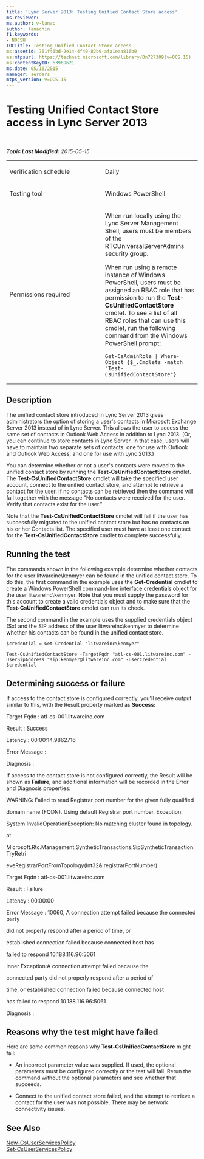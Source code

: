 ```yaml
---
title: 'Lync Server 2013: Testing Unified Contact Store access'
ms.reviewer: 
ms.author: v-lanac
author: lanachin
f1.keywords:
- NOCSH
TOCTitle: Testing Unified Contact Store access
ms:assetid: 761f46bd-2e14-4f40-82b9-afa1eaa816b0
ms:mtpsurl: https://technet.microsoft.com/library/Dn727309(v=OCS.15)
ms:contentKeyID: 63969621
ms.date: 05/16/2015
manager: serdars
mtps_version: v=OCS.15
---
```


<div data-xmlns="http://www.w3.org/1999/xhtml">

<div class="topic" data-xmlns="http://www.w3.org/1999/xhtml" data-msxsl="urn:schemas-microsoft-com:xslt" data-cs="http://msdn.microsoft.com/en-us/">

<div data-asp="http://msdn2.microsoft.com/asp">

# Testing Unified Contact Store access in Lync Server 2013

</div>

<div id="mainSection">

<div id="mainBody">

<span> </span>

_**Topic Last Modified:** 2015-05-15_


<table>
<colgroup>
<col style="width: 50%" />
<col style="width: 50%" />
</colgroup>
<tbody>
<tr class="odd">
<td><p>Verification schedule</p></td>
<td><p>Daily</p></td>
</tr>
<tr class="even">
<td><p>Testing tool</p></td>
<td><p>Windows PowerShell</p></td>
</tr>
<tr class="odd">
<td><p>Permissions required</p></td>
<td><p>When run locally using the Lync Server Management Shell, users must be members of the RTCUniversalServerAdmins security group.</p>
<p>When run using a remote instance of Windows PowerShell, users must be assigned an RBAC role that has permission to run the <strong>Test-CsUnifiedContactStore</strong> cmdlet. To see a list of all RBAC roles that can use this cmdlet, run the following command from the Windows PowerShell prompt:</p>
<pre><code>Get-CsAdminRole | Where-Object {$_.Cmdlets -match &quot;Test-CsUnifiedContactStore&quot;}</code></pre></td>
</tr>
</tbody>
</table>


<div>

## Description

The unified contact store introduced in Lync Server 2013 gives administrators the option of storing a user's contacts in Microsoft Exchange Server 2013 instead of in Lync Server. This allows the user to access the same set of contacts in Outlook Web Access in addition to Lync 2013. (Or, you can continue to store contacts in Lync Server. In that case, users will have to maintain two separate sets of contacts: one for use with Outlook and Outlook Web Access, and one for use with Lync 2013.)

You can determine whether or not a user's contacts were moved to the unified contact store by running the **Test-CsUnifiedContactStore** cmdlet. The **Test-CsUnifiedContactStore** cmdlet will take the specified user account, connect to the unified contact store, and attempt to retrieve a contact for the user. If no contacts can be retrieved then the command will fail together with the message "No contacts were received for the user. Verify that contacts exist for the user."

Note that the **Test-CsUnifiedContactStore** cmdlet will fail if the user has successfully migrated to the unified contact store but has no contacts on his or her Contacts list. The specified user must have at least one contact for the **Test-CsUnifiedContactStore** cmdlet to complete successfully.

</div>

<div>

## Running the test

The commands shown in the following example determine whether contacts for the user litwareinc\\kenmyer can be found in the unified contact store. To do this, the first command in the example uses the **Get-Credential** cmdlet to create a Windows PowerShell command-line interface credentials object for the user litwareinc\\kenmyer. Note that you must supply the password for this account to create a valid credentials object and to make sure that the **Test-CsUnifiedContactStore** cmdlet can run its check.

The second command in the example uses the supplied credentials object ($x) and the SIP address of the user litwareinc\\kenmyer to determine whether his contacts can be found in the unified contact store.

    $credential = Get-Credential "litwareinc\kenmyer"
    
    Test-CsUnifiedContactStore -TargetFqdn "atl-cs-001.litwareinc.com" -UserSipAddress "sip:kenmyer@litwareinc.com" -UserCredential $credential

</div>

<div>

## Determining success or failure

If access to the contact store is configured correctly, you'll receive output similar to this, with the Result property marked as **Success:**

Target Fqdn : atl-cs-001.litwareinc.com

Result : Success

Latency : 00:00:14.9862716

Error Message :

Diagnosis :

If access to the contact store is not configured correctly, the Result will be shown as **Failure**, and additional information will be recorded in the Error and Diagnosis properties:

WARNING: Failed to read Registrar port number for the given fully qualified

domain name (FQDN). Using default Registrar port number. Exception:

System.InvalidOperationException: No matching cluster found in topology.

at

Microsoft.Rtc.Management.SyntheticTransactions.SipSyntheticTransaction.TryRetri

eveRegistrarPortFromTopology(Int32& registrarPortNumber)

Target Fqdn : atl-cs-001.litwareinc.com

Result : Failure

Latency : 00:00:00

Error Message : 10060, A connection attempt failed because the connected party

did not properly respond after a period of time, or

established connection failed because connected host has

failed to respond 10.188.116.96:5061

Inner Exception:A connection attempt failed because the

connected party did not properly respond after a period of

time, or established connection failed because connected host

has failed to respond 10.188.116.96:5061

Diagnosis :

</div>

<div>

## Reasons why the test might have failed

Here are some common reasons why **Test-CsUnifiedContactStore** might fail:

  - An incorrect parameter value was supplied. If used, the optional parameters must be configured correctly or the test will fail. Rerun the command without the optional parameters and see whether that succeeds.

  - Connect to the unified contact store failed, and the attempt to retrieve a contact for the user was not possible. There may be network connectivity issues.

</div>

<div>

## See Also


[New-CsUserServicesPolicy](https://docs.microsoft.com/powershell/module/skype/New-CsUserServicesPolicy)  
[Set-CsUserServicesPolicy](https://docs.microsoft.com/powershell/module/skype/Set-CsUserServicesPolicy)  
  

</div>

</div>

<span> </span>

</div>

</div>

</div>

